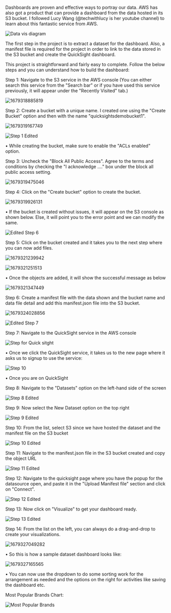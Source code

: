 Dashboards are proven and effective ways to portray our data. AWS has also got a product that can provide a dashboard from the data hosted in its S3 bucket. I followed Lucy Wang (@techwithlucy is her youtube channel) to learn about this fantastic service from AWS.

![Data vis diagram ](https://github.com/Blank-Brain-Check/AWS_Projects/assets/115382592/b1f7c55a-a6ab-404a-b3a0-cd6fb5b2b5ae)

The first step in the project is to extract a dataset for the dashboard. Also, a manifest file is required for the project in order to link to the data stored in the S3 bucket and create the QuickSight dashboard.

This project is straightforward and fairly easy to complete. Follow the below steps and you can understand how to build the dashboard:

Step 1: Navigate to the S3 service in the AWS console (You can either search this service from the "Search bar" or if you have used this service previously, it will appear under the "Recently Visited" tab.)

![1679318885819](https://github.com/Blank-Brain-Check/AWS_Projects/assets/115382592/5eb9a36b-d935-4f01-bee0-d5df979f81f0)

Step 2: Create a bucket with a unique name. I created one using the "Create Bucket" option and then with the name "quicksightsdemobucket1".

![1679319167749](https://github.com/Blank-Brain-Check/AWS_Projects/assets/115382592/f07fa14c-3559-432e-88f2-531a58deb809)

![Step 1 Edited](https://github.com/Blank-Brain-Check/AWS_Projects/assets/115382592/721eb9f1-ca57-4040-bf0c-bf4d7b745ea9)

• While creating the bucket, make sure to enable the "ACLs enabled" option.

Step 3: Uncheck the "Block All Public Access". Agree to the terms and conditions by checking the "I acknowledge ...." box under the block all public access setting.

![1679319475046](https://github.com/Blank-Brain-Check/AWS_Projects/assets/115382592/acf43e8e-2657-4102-bcf2-1d132a31fa44)

Step 4: Click on the "Create bucket" option to create the bucket.

![1679319926131](https://github.com/Blank-Brain-Check/AWS_Projects/assets/115382592/2fb5f613-19ff-4daa-9600-fa7366da33c6)

• If the bucket is created without issues, it will appear on the S3 console as shown below. Else, it will point you to the error point and we can modify the same.

![Edited Step 6](https://github.com/Blank-Brain-Check/AWS_Projects/assets/115382592/d383f7b9-03e9-4a72-ab34-798b573754e4)

Step 5: Click on the bucket created and it takes you to the next step where you can now add files.

![1679321239942](https://github.com/Blank-Brain-Check/AWS_Projects/assets/115382592/fec024f8-efec-47d0-ae80-e23c3fb52e85)

![1679321251513](https://github.com/Blank-Brain-Check/AWS_Projects/assets/115382592/a1854371-3bef-470b-be31-4dd8607d4f9a)

• Once the objects are added, it will show the successful message as below

![1679321347449](https://github.com/Blank-Brain-Check/AWS_Projects/assets/115382592/a89c4b8f-01ef-4667-a009-f3e8937ec57f)

Step 6: Create a manifest file with the data shown and the bucket name and data file detail and add this manifest.json file into the S3 bucket.

![1679324028856](https://github.com/Blank-Brain-Check/AWS_Projects/assets/115382592/cbafd4a6-e88f-4ef7-94a1-4150e1bf408e)

![Edited Step 7](https://github.com/Blank-Brain-Check/AWS_Projects/assets/115382592/b0678d81-655b-447a-b290-75562cb318e2)

Step 7:  Navigate to the QuickSight service in the AWS console

![Step for Quick sitght ](https://github.com/Blank-Brain-Check/AWS_Projects/assets/115382592/7394f9fa-31c4-4e5d-8418-6423910aa698)

• Once we click the QuickSight service, it takes us to the new page where it asks us to signup to use the service:

![Step 10](https://github.com/Blank-Brain-Check/AWS_Projects/assets/115382592/133cf27f-4415-415a-a80d-b527f5493fef)

• Once you are on QuickSight 

Step 8: Navigate to the "Datasets" option on the left-hand side of the screen

![Step 8 Edited](https://github.com/Blank-Brain-Check/AWS_Projects/assets/115382592/2ba3bf75-68e5-4faa-9049-d355ee057959)

Step 9: Now select the New Dataset option on the top right

![Step 9 Edited](https://github.com/Blank-Brain-Check/AWS_Projects/assets/115382592/9b2a17dd-cca2-4177-8cba-0b9a7f26e513)

Step 10: From the list, select S3 since we have hosted the dataset and the manifest file on the S3 bucket

![Step 10 Edited ](https://github.com/Blank-Brain-Check/AWS_Projects/assets/115382592/1e90ed23-e68f-4145-aa6c-bcd03d998156)

Step 11: Navigate to the manifest.json file in the S3 bucket created and copy the object URL

![Step 11 Edited ](https://github.com/Blank-Brain-Check/AWS_Projects/assets/115382592/a280f303-a7cf-4f96-8f3c-5ba95b9329a2)

Step 12: Navigate to the quicksight page where you have the popup for the datasource open, and paste it in the "Upload Manifest file" section and click on "Connect".

![Step 12 Edited ](https://github.com/Blank-Brain-Check/AWS_Projects/assets/115382592/7887abc7-7d2c-4f58-a5b6-f7de245e5867)

Step 13: Now click on "Visualize" to get your dashboard ready.

![Step 13 Edited ](https://github.com/Blank-Brain-Check/AWS_Projects/assets/115382592/37126113-bfe1-45dd-86af-d9e944fd4c02)

Step 14: From the list on the left, you can always do a drag-and-drop to create your visualizations. 

![1679327049282](https://github.com/Blank-Brain-Check/AWS_Projects/assets/115382592/20e0db21-7cc2-42a5-8617-4a0733b7f892)

• So this is how a sample dataset dashboard looks like:

![1679327165565](https://github.com/Blank-Brain-Check/AWS_Projects/assets/115382592/1268f386-2952-4f57-a430-8a723e934217)

• You can now use the dropdown to do some sorting work for the arrangement as needed and the options on the right for activities like saving the dashboard etc.

Most Popular Brands Chart:

![Most Popular Brands ](https://github.com/Blank-Brain-Check/AWS_Projects/assets/115382592/12efda17-5860-40eb-b2d3-60b47c6ef7d4)
